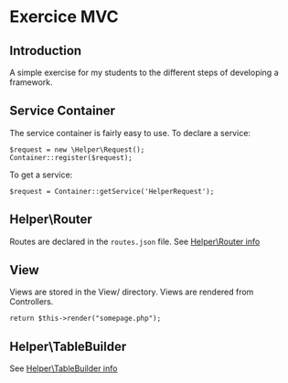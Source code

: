 # Exercice MVC
## Introduction
A simple exercise for my students to the different steps of developing a framework.

## Service Container
The service container is fairly easy to use. 
To declare a service:
```
$request = new \Helper\Request();
Container::register($request);
```
To get a service:
```
$request = Container::getService('HelperRequest');
```

## Helper\Router
Routes are declared in the `routes.json` file. See [Helper\Router info](./ROUTER.md)

## View
Views are stored in the View/ directory.
Views are rendered from Controllers.  
 
```
return $this->render("somepage.php");
```

## Helper\TableBuilder

See [Helper\TableBuilder info](./TABLEBUILDER.md)
